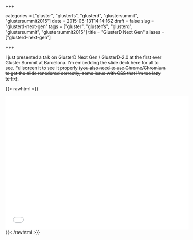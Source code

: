 +++

categories = ["gluster", "glusterfs", "glusterd", "glustersummit", "glustersummit2015"]
date = 2015-05-13T14:14:16Z
draft = false
slug = "glusterd-next-gen"
tags = ["gluster", "glusterfs", "glusterd", "glustersummit", "glustersummit2015"]
title = "GlusterD Next Gen"
aliases = ["glusterd-next-gen"]

+++

I just presented a talk on GlusterD Next Gen / GlusterD-2.0 at the first ever Gluster Summit at Barcelona. I'm embedding the slide deck here for all to see. Fullscreen it to see it properly ~~(you also need to use Chrome/Chromium to get the slide renedered correctly, some issue with CSS that I'm too lazy to fix)~~.

{{< rawhtml >}}
<iframe src="//redhat.slides.com/kmadappa/glusterd-next-generation-gluster-summit-2015/embed" width="576" height="420" scrolling="no" frameborder="0" webkitallowfullscreen mozallowfullscreen allowfullscreen></iframe>
{{< /rawhtml >}}
